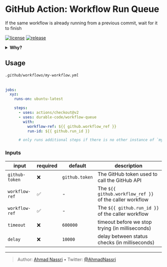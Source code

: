 # GitHub Action: Workflow Run Queue

If the same workflow is already running from a previous commit, wait for it to finish

[![license][license-img]][license-url]
[![release][release-img]][release-url]

<details>
  <summary><strong>Why?</strong></summary>

Workflows run on every commit asynchronously, this is fine for most cases, however, you might want to wait for a previous commit workflow to finish before running another one, some example use-cases:

- Deployment workflows
- Terraform workflows
- Database Migrations

</details>

## Usage

###### `.github/workflows/my-workflow.yml`

```yaml
jobs:
  xyz:
    runs-on: ubuntu-latest

    steps:
      - uses: actions/checkout@v2
      - uses: durable-code/workflow-queue
        with:
          workflow-ref: ${{ github.workflow_ref }}
          run-id: ${{ github.run_id }}

      # only runs additional steps if there is no other instance of `my-workflow.yml` currently running
```

### Inputs

| input          | required | default        | description                                             |
| -------------- | -------- | -------------- | ------------------------------------------------------- |
| `github-token` | ❌       | `github.token` | The GitHub token used to call the GitHub API            |
| `workflow-ref` | ✅       | -              | The `${{ github.workflow_ref }}` of the caller workflow |
| `workflow-ref` | ✅       | -              | The `${{ github.run_id }}` of the caller workflow       |
| `timeout`      | ❌       | `600000`       | timeout before we stop trying (in milliseconds)         |
| `delay`        | ❌       | `10000`        | delay between status checks (in milliseconds)           |


----
> Author: [Ahmad Nassri](https://www.ahmadnassri.com/) &bull;
> Twitter: [@AhmadNassri](https://twitter.com/AhmadNassri)

[license-url]: LICENSE
[license-img]: https://badgen.net/github/license/ahmadnassri/action-workflow-queue

[release-url]: https://github.com/ahmadnassri/action-workflow-queue/releases
[release-img]: https://badgen.net/github/release/ahmadnassri/action-workflow-queue

